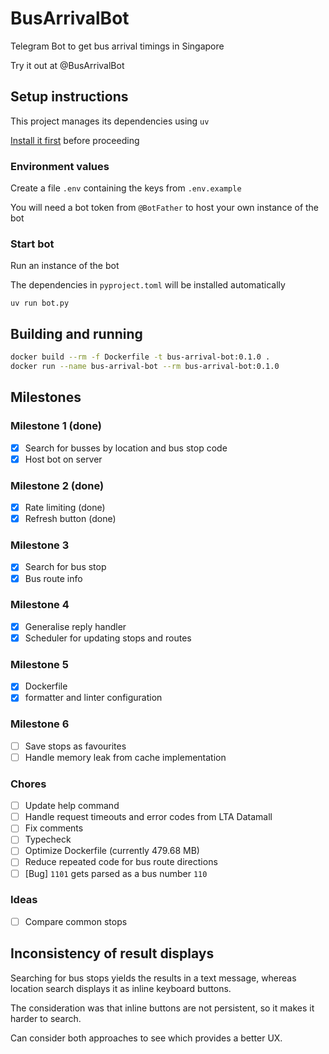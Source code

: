 # BusArrivalBot

Telegram Bot to get bus arrival timings in Singapore

Try it out at @BusArrivalBot

## Setup instructions

This project manages its dependencies using `uv`

[Install it first](https://docs.astral.sh/uv/getting-started/installation/) before proceeding

### Environment values

Create a file `.env` containing the keys from `.env.example`

You will need a bot token from `@BotFather` to host your own instance of the bot

### Start bot

Run an instance of the bot

The dependencies in `pyproject.toml` will be installed automatically

```shell
uv run bot.py
```

## Building and running

```bash
docker build --rm -f Dockerfile -t bus-arrival-bot:0.1.0 .
docker run --name bus-arrival-bot --rm bus-arrival-bot:0.1.0
```

## Milestones

### Milestone 1 (done)

- [x] Search for busses by location and bus stop code
- [x] Host bot on server

### Milestone 2 (done)

- [x] Rate limiting (done)
- [x] Refresh button (done)

### Milestone 3

- [x] Search for bus stop
- [x] Bus route info

### Milestone 4

- [x] Generalise reply handler
- [x] Scheduler for updating stops and routes

### Milestone 5

- [x] Dockerfile
- [x] formatter and linter configuration

### Milestone 6

- [ ] Save stops as favourites
- [ ] Handle memory leak from cache implementation

### Chores

- [ ] Update help command
- [ ] Handle request timeouts and error codes from LTA Datamall
- [ ] Fix comments
- [ ] Typecheck
- [ ] Optimize Dockerfile (currently 479.68 MB)
- [ ] Reduce repeated code for bus route directions
- [ ] [Bug] `1101` gets parsed as a bus number `110`

### Ideas

- [ ] Compare common stops

## Inconsistency of result displays

Searching for bus stops yields the results in a text message, whereas location search displays it as inline keyboard buttons.

The consideration was that inline buttons are not persistent, so it makes it harder to search.

Can consider both approaches to see which provides a better UX.
